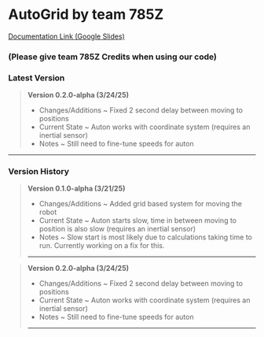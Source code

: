 # AutoGrid by team **785Z**
[Documentation Link (Google Slides)](https://docs.google.com/presentation/d/1aiBOhSg7OVF-M1JR4eFLC4Ffyx-BolteY37Xqyi4cFI/edit?usp=sharing)
### (Please give team 785Z Credits when using our code)

### Latest Version

>**Version 0.2.0-alpha (3/24/25)**
>- Changes/Additions
>  ~ Fixed 2 second delay between moving to positions
>- Current State
>  ~ Auton works with coordinate system (requires an inertial sensor)
>- Notes
>  ~ Still need to fine-tune speeds for auton

--------------------------------------------------------------------------------------

### Version History

>**Version 0.1.0-alpha (3/21/25)**
>- Changes/Additions
>  ~ Added grid based system for moving the robot
>- Current State
>  ~ Auton starts slow, time in between moving to position is also slow (requires an inertial sensor)
>- Notes
>  ~ Slow start is most likely due to calculations taking time to run. Currently working on a fix for this.
>--------------------------------------------------------------------------------------


>**Version 0.2.0-alpha (3/24/25)**
>- Changes/Additions
>  ~ Fixed 2 second delay between moving to positions
>- Current State
>  ~ Auton works with coordinate system (requires an inertial sensor)
>- Notes
>  ~ Still need to fine-tune speeds for auton
>--------------------------------------------------------------------------------------
